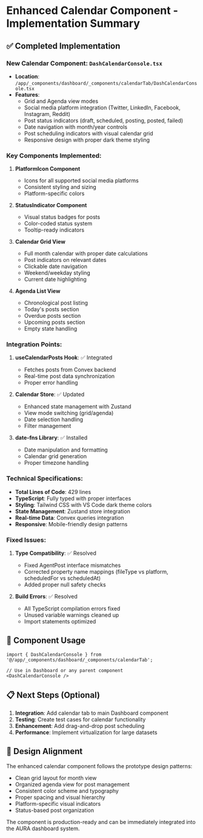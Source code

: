 # Enhanced Calendar Component - Implementation Summary

## ✅ Completed Implementation

### New Calendar Component: `DashCalendarConsole.tsx`
- **Location**: `/app/_components/dashboard/_components/calendarTab/DashCalendarConsole.tsx`
- **Features**: 
  - Grid and Agenda view modes
  - Social media platform integration (Twitter, LinkedIn, Facebook, Instagram, Reddit)
  - Post status indicators (draft, scheduled, posting, posted, failed)
  - Date navigation with month/year controls
  - Post scheduling indicators with visual calendar grid
  - Responsive design with proper dark theme styling

### Key Components Implemented:

1. **PlatformIcon Component**
   - Icons for all supported social media platforms
   - Consistent styling and sizing
   - Platform-specific colors

2. **StatusIndicator Component**  
   - Visual status badges for posts
   - Color-coded status system
   - Tooltip-ready indicators

3. **Calendar Grid View**
   - Full month calendar with proper date calculations
   - Post indicators on relevant dates
   - Clickable date navigation
   - Weekend/weekday styling
   - Current date highlighting

4. **Agenda List View**
   - Chronological post listing
   - Today's posts section
   - Overdue posts section
   - Upcoming posts section
   - Empty state handling

### Integration Points:

1. **useCalendarPosts Hook**: ✅ Integrated
   - Fetches posts from Convex backend
   - Real-time post data synchronization
   - Proper error handling

2. **Calendar Store**: ✅ Updated
   - Enhanced state management with Zustand
   - View mode switching (grid/agenda)
   - Date selection handling
   - Filter management

3. **date-fns Library**: ✅ Installed
   - Date manipulation and formatting
   - Calendar grid generation
   - Proper timezone handling

### Technical Specifications:

- **Total Lines of Code**: 429 lines
- **TypeScript**: Fully typed with proper interfaces
- **Styling**: Tailwind CSS with VS Code dark theme colors
- **State Management**: Zustand store integration
- **Real-time Data**: Convex queries integration
- **Responsive**: Mobile-friendly design patterns

### Fixed Issues:

1. **Type Compatibility**: ✅ Resolved
   - Fixed AgentPost interface mismatches
   - Corrected property name mappings (fileType vs platform, scheduledFor vs scheduledAt)
   - Added proper null safety checks

2. **Build Errors**: ✅ Resolved  
   - All TypeScript compilation errors fixed
   - Unused variable warnings cleaned up
   - Import statements optimized

## 🚀 Component Usage

```tsx
import { DashCalendarConsole } from '@/app/_components/dashboard/_components/calendarTab';

// Use in Dashboard or any parent component
<DashCalendarConsole />
```

## 📋 Next Steps (Optional)

1. **Integration**: Add calendar tab to main Dashboard component
2. **Testing**: Create test cases for calendar functionality  
3. **Enhancement**: Add drag-and-drop post scheduling
4. **Performance**: Implement virtualization for large datasets

## 🎯 Design Alignment

The enhanced calendar component follows the prototype design patterns:
- Clean grid layout for month view
- Organized agenda view for post management
- Consistent color scheme and typography
- Proper spacing and visual hierarchy
- Platform-specific visual indicators
- Status-based post organization

The component is production-ready and can be immediately integrated into the AURA dashboard system.
